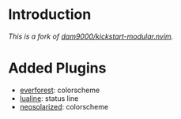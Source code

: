 # Introduction

*This is a fork of [dam9000/kickstart-modular.nvim](https://github.com/dam9000/kickstart-modular.nvim).*

# Added Plugins
+ [everforest](https://github.com/neanias/everforest-nvim?tab=readme-ov-file): colorscheme
+ [lualine](https://github.com/nvim-lualine/lualine.nvim): status line
+ [neosolarized](https://github.com/Tsuzat/NeoSolarized.nvim): colorscheme
